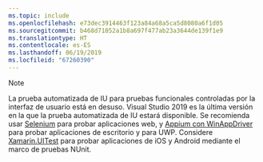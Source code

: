 ```yaml
---
ms.topic: include
ms.openlocfilehash: e73dec3914463f123a84a68a5ca5d8080a6f1d05
ms.sourcegitcommit: b468d71052a1b8a697f477ab23a3644de139f1e9
ms.translationtype: HT
ms.contentlocale: es-ES
ms.lasthandoff: 06/19/2019
ms.locfileid: "67260390"
---
```

> [!NOTE]
> La prueba automatizada de IU para pruebas funcionales controladas por la interfaz de usuario está en desuso. Visual Studio 2019 es la última versión en la que la prueba automatizada de IU estará disponible. Se recomienda usar [Selenium](https://docs.seleniumhq.org/) para probar aplicaciones web, y [Appium con WinAppDriver](https://github.com/Microsoft/WinAppDriver) para probar aplicaciones de escritorio y para UWP. Considere [Xamarin.UITest](/appcenter/test-cloud/uitest/) para probar aplicaciones de iOS y Android mediante el marco de pruebas NUnit.
